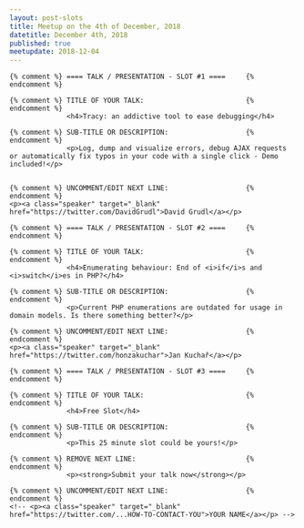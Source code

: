 ```yaml
---
layout: post-slots
title: Meetup on the 4th of December, 2018
datetitle: December 4th, 2018
published: true
meetupdate: 2018-12-04
---
```


<div class="slot span4"><div class="icon-awesome"><i class="icon-comment-alt"></i></div>

    {% comment %} ==== TALK / PRESENTATION - SLOT #1 ====     {% endcomment %}

    {% comment %} TITLE OF YOUR TALK:                         {% endcomment %}
                  <h4>Tracy: an addictive tool to ease debugging</h4>

    {% comment %} SUB-TITLE OR DESCRIPTION:                   {% endcomment %}
                  <p>Log, dump and visualize errors, debug AJAX requests or automatically fix typos in your code with a single click - Demo included!</p>


    {% comment %} UNCOMMENT/EDIT NEXT LINE:                   {% endcomment %}
    <p><a class="speaker" target="_blank" href="https://twitter.com/DavidGrudl">David Grudl</a></p>

</div>

<div class="slot span4"><div class="icon-awesome"><i class="icon-comment-alt"></i></div>

    {% comment %} ==== TALK / PRESENTATION - SLOT #2 ====     {% endcomment %}

    {% comment %} TITLE OF YOUR TALK:                         {% endcomment %}
                  <h4>Enumerating behaviour: End of <i>if</i>s and <i>switch</i>es in PHP?</h4>

    {% comment %} SUB-TITLE OR DESCRIPTION:                   {% endcomment %}
                  <p>Current PHP enumerations are outdated for usage in domain models. Is there something better?</p>

    {% comment %} UNCOMMENT/EDIT NEXT LINE:                   {% endcomment %}
    <p><a class="speaker" target="_blank" href="https://twitter.com/honzakuchar">Jan Kuchař</a></p>

</div>

<div class="slot span4"><div class="icon-awesome"><i class="icon-comment-alt"></i></div>

    {% comment %} ==== TALK / PRESENTATION - SLOT #3 ====     {% endcomment %}

    {% comment %} TITLE OF YOUR TALK:                         {% endcomment %}
                  <h4>Free Slot</h4>

    {% comment %} SUB-TITLE OR DESCRIPTION:                   {% endcomment %}
                  <p>This 25 minute slot could be yours!</p>

    {% comment %} REMOVE NEXT LINE:                           {% endcomment %}
                  <p><strong>Submit your talk now</strong></p>

    {% comment %} UNCOMMENT/EDIT NEXT LINE:                   {% endcomment %}
    <!-- <p><a class="speaker" target="_blank" href="https://twitter.com/...HOW-TO-CONTACT-YOU">YOUR NAME</a></p> -->

</div>
